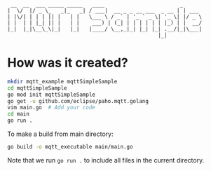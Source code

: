 ```
 __  __  ___ _____ _____   ____                        _      
|  \/  |/ _ \_   _|_   _| / ___|  __ _ _ __ ___  _ __ | | ___ 
| |\/| | | | || |   | |   \___ \ / _` | '_ ` _ \| '_ \| |/ _ \
| |  | | |_| || |   | |    ___) | (_| | | | | | | |_) | |  __/
|_|  |_|\__\_\|_|   |_|   |____/ \__,_|_| |_| |_| .__/|_|\___|
                                                |_|           
```

How was it created?
===================

```bash
mkdir mqtt_example mqttSimpleSample
cd mqttSimpleSample
go mod init mqttSimpleSample
go get -u github.com/eclipse/paho.mqtt.golang
vim main.go  # Add your code
cd main
go run .
```

To make a build from main directory:
```bash
go build -o mqtt_executable main/main.go
```

Note that we run `go run .` to include all files in the current directory.
